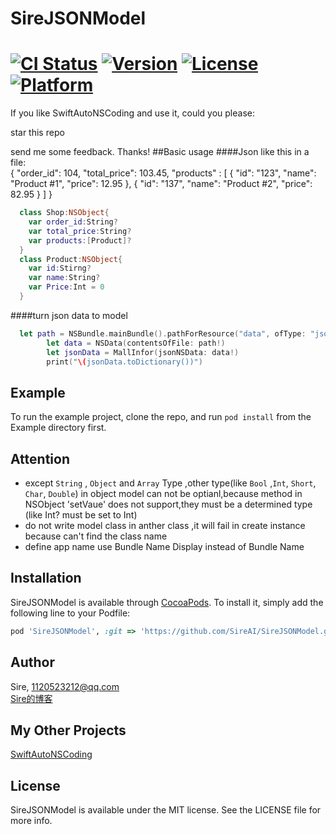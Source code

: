 # SireJSONModel

[![CI Status](http://img.shields.io/travis/Sire/SireJSONModel.svg?style=flat)](https://travis-ci.org/Sire/SireJSONModel)
[![Version](https://img.shields.io/cocoapods/v/SireJSONModel.svg?style=flat)](http://cocoapods.org/pods/SireJSONModel)
[![License](https://img.shields.io/cocoapods/l/SireJSONModel.svg?style=flat)](http://cocoapods.org/pods/SireJSONModel)
[![Platform](https://img.shields.io/cocoapods/p/SireJSONModel.svg?style=flat)](http://cocoapods.org/pods/SireJSONModel)
====
If you like SwiftAutoNSCoding and use it, could you please:

star this repo

send me some feedback. Thanks!
##Basic usage
####Json like this  in a file:   
  {
  "order_id": 104,
  "total_price": 103.45,
  "products" : [
    {
      "id": "123",
      "name": "Product #1",
      "price": 12.95
    },
    {
      "id": "137",
      "name": "Product #2",
      "price": 82.95
    }
  ]
 }

```Swift
  class Shop:NSObject{
    var order_id:String?
    var total_price:String?
    var products:[Product]?
  }
  class Product:NSObject{
    var id:Stirng?
    var name:String?
    var Price:Int = 0
  }
```
####turn json data to model
```Swift
  let path = NSBundle.mainBundle().pathForResource("data", ofType: "json")
		let data = NSData(contentsOfFile: path!)
		let jsonData = MallInfor(jsonNSData: data!)
		print("\(jsonData.toDictionary())")
```

## Example

To run the example project, clone the repo, and run `pod install` from the Example directory first.

## Attention
  * except `String` , `Object` and `Array` Type ,other type(like `Bool` ,`Int`, `Short`, `Char`, `Double`) in object model can not be optianl,because method in NSObject 'setVaue' does not support,they must be a determined type (like Int? must be set to Int)
  * do not write model class in anther class ,it will fail in create instance because can't find the class name
  * define app name use Bundle Name Display instead of Bundle Name
  

## Installation

SireJSONModel is available through [CocoaPods](http://cocoapods.org). To install
it, simply add the following line to your Podfile:

```ruby
pod 'SireJSONModel', :git => 'https://github.com/SireAI/SireJSONModel.git'
```

## Author
Sire, 1120523212@qq.com   
[Sire的博客](http://sireai.github.io/)
## My Other Projects
[SwiftAutoNSCoding](https://github.com/SireAI/SwiftAutoNSCoding)

## License

SireJSONModel is available under the MIT license. See the LICENSE file for more info.
